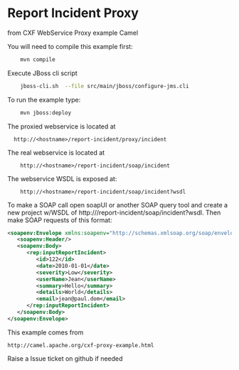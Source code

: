 
Report Incident Proxy
============================

from CXF WebService Proxy example Camel


You will need to compile this example first:
```bash
	mvn compile
```

Execute JBoss cli script 
```bash
	jboss-cli.sh  --file src/main/jboss/configure-jms.cli
```
To run the example type:
```bash
	mvn jboss:deploy
```
The proxied webservice is located at
```
  http://<hostname>/report-incident/proxy/incident
```
The real webservice is located at
```
	http://<hostname>/report-incident/soap/incident
```
The webservice WSDL is exposed at:
```
	http://<hostname>/report-incident/soap/incident?wsdl
```

To make a SOAP call open soapUI or another SOAP query tool and create a new
project w/WSDL of http://<hostname>/report-incident/soap/incident?wsdl.
Then make SOAP requests of this format:
```xml
<soapenv:Envelope xmlns:soapenv="http://schemas.xmlsoap.org/soap/envelope/" xmlns:rep="http://reportincident.g.a.net">
   <soapenv:Header/>
   <soapenv:Body>
      <rep:inputReportIncident>
         <id>122</id>
         <date>2010-01-01</date>
         <severity>Low</severity>
         <userName>Jean</userName>
         <summary>Hello</summary>
         <details>World</details>
         <email>jean@paul.dom</email>
      </rep:inputReportIncident>
   </soapenv:Body>
</soapenv:Envelope>
```
This example comes from 
```
http://camel.apache.org/cxf-proxy-example.html
```
Raise a Issue ticket on github if needed
